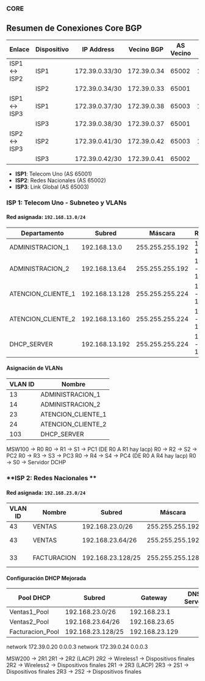 ### CORE
## Resumen de Conexiones Core BGP

| Enlace       | Dispositivo | IP Address      | Vecino BGP      | AS Vecino | Red de Enlace    |
|--------------|-------------|-----------------|-----------------|-----------|------------------|
| ISP1 ↔ ISP2  | ISP1        | 172.39.0.33/30  | 172.39.0.34     | 65002     | 172.39.0.32/30   |
|              | ISP2        | 172.39.0.34/30  | 172.39.0.33     | 65001     |                  |
| ISP1 ↔ ISP3  | ISP1        | 172.39.0.37/30  | 172.39.0.38     | 65003     | 172.39.0.36/30   |
|              | ISP3        | 172.39.0.38/30  | 172.39.0.37     | 65001     |                  |
| ISP2 ↔ ISP3  | ISP2        | 172.39.0.41/30  | 172.39.0.42     | 65003     | 172.39.0.40/30   |
|              | ISP3        | 172.39.0.42/30  | 172.39.0.41     | 65002     |                  |

- **ISP1**: Telecom Uno (AS 65001)
- **ISP2**: Redes Nacionales (AS 65002)
- **ISP3**: Link Global (AS 65003)



### **ISP 1: Telecom Uno - Subneteo y VLANs**

#### **Red asignada:** `192.168.13.0/24`

| Departamento       | Subred            | Máscara           | Rango Utilizable                | Gateway        | Broadcast      | Hosts |
|--------------------|-------------------|-------------------|---------------------------------|----------------|----------------|-------|
| ADMINISTRACION_1   | 192.168.13.0      | 255.255.255.192   | 192.168.13.1 - 192.168.13.62    | 192.168.13.1   | 192.168.13.63  | 62    |
| ADMINISTRACION_2   | 192.168.13.64      | 255.255.255.192  | 192.168.13.65 - 192.168.13.126  | 192.168.13.65  | 192.168.13.127 | 62    |
| ATENCION_CLIENTE_1 | 192.168.13.128    | 255.255.255.224   | 192.168.13.129 - 192.168.13.158 | 192.168.13.129 | 192.168.13.159 | 30    |
| ATENCION_CLIENTE_2 | 192.168.13.160    | 255.255.255.224   | 192.168.13.161 - 192.168.13.190 | 192.168.13.161 | 192.168.13.191 | 30    |
| DHCP_SERVER        | 192.168.13.192    | 255.255.255.224   | 192.168.13.193 - 192.168.13.222 | 192.168.13.193 | 192.168.13.223 | 30    |


#### **Asignación de VLANs**

| VLAN ID | Nombre                 |
|---------|------------------------|
| 13      | ADMINISTRACION_1       |
| 14      | ADMINISTRACION_2       |
| 23      | ATENCION_CLIENTE_1     |
| 24      | ATENCION_CLIENTE_2     |
| 103     | DHCP_SERVER            |



MSW100 -> R0
R0 -> R1 -> S1 -> PC1 (DE R0 A R1 hay lacp)
R0 -> R2 -> S2 -> PC2
R0 -> R3 -> S3 -> PC3
R0 -> R4 -> S4 -> PC4 (DE R0 A R4 hay lacp)
R0 -> S0 -> Servidor DCHP

### **ISP 2: Redes Nacionales **

#### **Red asignada:** `192.168.23.0/24`

| VLAN ID | Nombre          | Subred            | Máscara            | Rango Utilizable         | Gateway          | Hosts |
|---------|-----------------|-------------------|--------------------|--------------------------|------------------|-------|
| 43      | VENTAS          | 192.168.23.0/26   | 255.255.255.192    | 192.168.23.1-62          | 192.168.23.1     | 62    |
| 43      | VENTAS          | 192.168.23.64/26   | 255.255.255.192   | 192.168.23.65-126        | 192.168.23.65    | 62    |
| 33      | FACTURACION     | 192.168.23.128/25 | 255.255.255.128    | 192.168.23.129-254       | 192.168.23.129   | 126   |

#### **Configuración DHCP Mejorada**

| Pool DHCP        | Subred            | Gateway         | DNS Server   |
|------------------|-------------------|-----------------|--------------|
| Ventas1_Pool     | 192.168.23.0/26   | 192.168.23.1    | |
| Ventas2_Pool     | 192.168.23.64/26  | 192.168.23.65   | |
| Facturacion_Pool | 192.168.23.128/25 | 192.168.23.129  | |

network 172.39.0.20 0.0.0.3 
network 172.39.0.24 0.0.0.3


MSW200 -> 2R1
2R1 -> 2R2 (LACP)
2R2 -> Wireless1 -> Dispositivos finales
2R2 -> Wireless2 -> Dispositivos finales
2R1 -> 2R3 (LACP)
2R3 -> 2S1 -> Dispositivos finales
2R3 -> 2S2 -> Dispositivos finales
